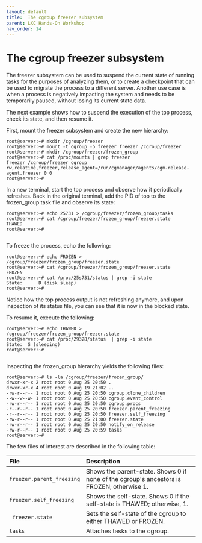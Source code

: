 ```yaml
---
layout: default
title:  The cgroup freezer subsystem
parent: LXC Hands-On Workshop
nav_order: 14
---
```



# The cgroup freezer subsystem

The freezer subsystem can be used to suspend the current state of running tasks for the purposes of analyzing them, or to create a checkpoint that can be used to migrate the process to a different server. Another use case is when a process is negatively impacting the system and needs to be temporarily paused, without losing its current state data.

The next example shows how to suspend the execution of the top process, check its state, and then resume it.

First, mount the freezer subsystem and create the new hierarchy:

```
root@server:~# mkdir /cgroup/freezer
root@server:~# mount -t cgroup -o freezer freezer /cgroup/freezer
root@server:~# mkdir /cgroup/freezer/frozen_group
root@server:~# cat /proc/mounts | grep freezer
freezer /cgroup/freezer cgroup rw,relatime,freezer,release_agent=/run/cgmanager/agents/cgm-release-agent.freezer 0 0
root@server:~#

```

In a new terminal, start the top process and observe how it periodically refreshes. Back in the original terminal, add the PID of top to the frozen_group task file and observe its state:

```
root@server:~# echo 25731 > /cgroup/freezer/frozen_group/tasks
root@server:~# cat /cgroup/freezer/frozen_group/freezer.state
THAWED
root@server:~#


```
To freeze the process, echo the following:

```
root@server:~# echo FROZEN > /cgroup/freezer/frozen_group/freezer.state
root@server:~# cat /cgroup/freezer/frozen_group/freezer.state
FROZEN
root@server:~# cat /proc/25s731/status | grep -i state
State:      D (disk sleep)
root@server:~#

```

Notice how the top process output is not refreshing anymore, and upon inspection of its status file, you can see that it is now in the blocked state.

To resume it, execute the following:

```
root@server:~# echo THAWED > /cgroup/freezer/frozen_group/freezer.state
root@server:~# cat /proc/29328/status  | grep -i state
State:  S (sleeping)
root@server:~#


```

Inspecting the frozen_group hierarchy yields the following files:

```
root@server:~# ls -la /cgroup/freezer/frozen_group/
drwxr-xr-x 2 root root 0 Aug 25 20:50 .
drwxr-xr-x 4 root root 0 Aug 19 21:02 ..
-rw-r--r-- 1 root root 0 Aug 25 20:50 cgroup.clone_children
--w--w--w- 1 root root 0 Aug 25 20:50 cgroup.event_control
-rw-r--r-- 1 root root 0 Aug 25 20:50 cgroup.procs
-r--r--r-- 1 root root 0 Aug 25 20:50 freezer.parent_freezing
-r--r--r-- 1 root root 0 Aug 25 20:50 freezer.self_freezing
-rw-r--r-- 1 root root 0 Aug 25 21:00 freezer.state
-rw-r--r-- 1 root root 0 Aug 25 20:50 notify_on_release
-rw-r--r-- 1 root root 0 Aug 25 20:59 tasks
root@server:~#

```
The few files of interest are described in the following table:

| File         |  Description    | 
|:-------------|:------------------|
| `freezer.parent_freezing` | Shows the parent-state. Shows 0 if none of the cgroup's ancestors is FROZEN; otherwise 1. | 
| `freezer.self_freezing` |  Shows the self-state. Shows 0 if the self-state is THAWED; otherwise, 1. | 
| ` freezer.state`  |  Sets the self-state of the cgroup to either THAWED or FROZEN. | 
| `tasks`  | Attaches tasks to the cgroup. | 

